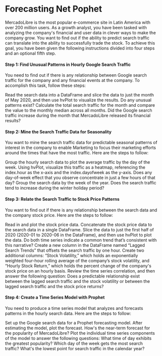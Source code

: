 # Forecasting Net Pophet

MercadoLibre is the most popular e-commerce site in Latin America with over 200 million users. As a growth analyst, you have been tasked with analyzing the company's financial and user data in clever ways to make the company grow. You want to find out if the ability to predict search traffic can translate into the ability to successfully trade the stock. To achieve this goal, you have been given the following instructions divided into four steps and an optional fifth step.

#### Step 1: Find Unusual Patterns in Hourly Google Search Traffic
You need to find out if there is any relationship between Google search traffic for the company and any financial events at the company. To accomplish this task, follow these steps:

Read the search data into a DataFrame and slice the data to just the month of May 2020, and then use hvPlot to visualize the results. Do any unusual patterns exist?
Calculate the total search traffic for the month and compare the value to the monthly median across all months. Did the Google search traffic increase during the month that MercadoLibre released its financial results?

#### Step 2: Mine the Search Traffic Data for Seasonality
You want to mine the search traffic data for predictable seasonal patterns of interest in the company to enable Marketing to focus their marketing efforts around the times that have the most traffic. Here are the steps to follow:

Group the hourly search data to plot the average traffic by the day of the week.
Using hvPlot, visualize this traffic as a heatmap, referencing the index.hour as the x-axis and the index.dayofweek as the y-axis. Does any day-of-week effect that you observe concentrate in just a few hours of that day?
Group the search data by the week of the year. Does the search traffic tend to increase during the winter holiday period?

#### Step 3: Relate the Search Traffic to Stock Price Patterns
You want to find out if there is any relationship between the search data and the company stock price. Here are the steps to follow:

Read in and plot the stock price data. Concatenate the stock price data to the search data in a single DataFrame.
Slice the data to just the first half of 2020 (2020-01 to 2020-06 in the DataFrame), and then use hvPlot to plot the data. Do both time series indicate a common trend that’s consistent with this narrative?
Create a new column in the DataFrame named “Lagged Search Trends” that offsets the search traffic by one hour. Create two additional columns: “Stock Volatility,” which holds an exponentially weighted four-hour rolling average of the company’s stock volatility, and “Hourly Stock Return,” which holds the percent change of the company's stock price on an hourly basis.
Review the time series correlation, and then answer the following question: Does a predictable relationship exist between the lagged search traffic and the stock volatility or between the lagged search traffic and the stock price returns?

#### Step 4: Create a Time Series Model with Prophet
You need to produce a time series model that analyzes and forecasts patterns in the hourly search data. Here are the steps to follow:

Set up the Google search data for a Prophet forecasting model.
After estimating the model, plot the forecast. How's the near-term forecast for the popularity of MercadoLibre?
Plot the individual time series components of the model to answer the following questions:
What time of day exhibits the greatest popularity?
Which day of the week gets the most search traffic?
What's the lowest point for search traffic in the calendar year?
